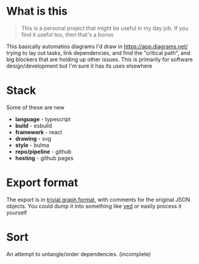 # What is this
> This is a personal project that might be useful in my day job. If you find it useful too, then that's a bonus

This basically automatios diagrams I'd draw in https://app.diagrams.net/ trying to lay out tasks, link dependencies, and find the "critical path", and big blockers that are holding up other issues. This is primarily for software design/development but I'm sure it has its uses elsewhere

# Stack

Some of these are new

* **language** - typescript
* **build** - esbuild
* **framework** - react
* **drawing** - svg
* **style** - bulma
* **repo/pipeline** - github
* **hosting** - github pages

# Export format

The export is in [trivial graph format](https://en.wikipedia.org/wiki/Trivial_Graph_Format), with comments for the original JSON objects. You could dump it into something like [yed](https://www.yworks.com/products/yed) or easily process it yourself

# Sort

An attempt to untangle/order dependencies. (incomplete)